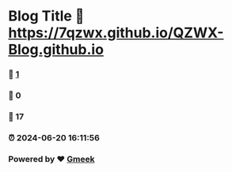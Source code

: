 # Blog Title :link: https://7qzwx.github.io/QZWX-Blog.github.io 
### :page_facing_up: [1](https://7qzwx.github.io/QZWX-Blog.github.io/tag.html) 
### :speech_balloon: 0 
### :hibiscus: 17 
### :alarm_clock: 2024-06-20 16:11:56 
### Powered by :heart: [Gmeek](https://github.com/Meekdai/Gmeek)
